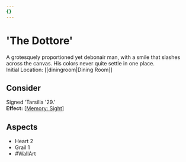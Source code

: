 ```yaml
---
{}
---
```

# 'The Dottore'
A grotesquely proportioned yet debonair man, with a smile that slashes across the canvas. His colors never quite settle in one place.<br>Initial Location: [[diningroom|Dining Room]]
## Consider
Signed 'Tarsilla '29.'<br>**Effect:** [[Memory: Sight](https://uadaf.theevilroot.xyz/rowenarium/element/mem.sight)]
## Aspects
- Heart 2
- Grail 1
- #WallArt 